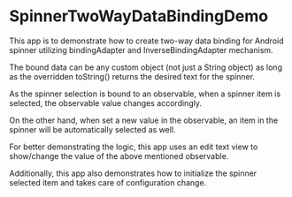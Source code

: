 # SpinnerTwoWayDataBindingDemo
This app is to demonstrate how to create two-way data binding for Android spinner utilizing bindingAdapter and InverseBindingAdapter mechanism.

The bound data can be any custom object (not just a String object) as long as the overridden toString() returns the desired text for the spinner.

As the spinner selection is bound to an observable, when a spinner item is selected, the observable value changes accordingly.

On the other hand, when set a new value in the observable, an item in the spinner will be automatically selected as well.

For better demonstrating the logic, this app uses an edit text view to show/change the value of the above mentioned observable.

Additionally, this app also demonstrates how to initialize the spinner selected item and takes care of configuration change.
